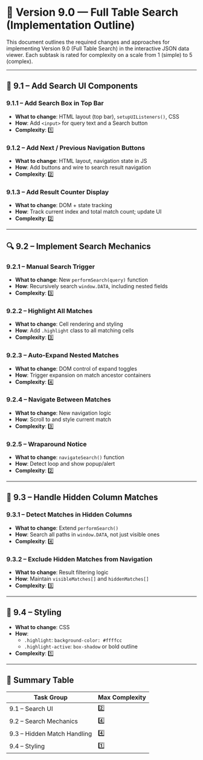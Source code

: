 
# 🔎 Version 9.0 — Full Table Search (Implementation Outline)

This document outlines the required changes and approaches for implementing Version 9.0 (Full Table Search) in the interactive JSON data viewer. Each subtask is rated for complexity on a scale from 1 (simple) to 5 (complex).

---

## 📌 9.1 – Add Search UI Components

### 9.1.1 – Add Search Box in Top Bar
- **What to change**: HTML layout (top bar), `setupUIListeners()`, CSS
- **How**: Add `<input>` for query text and a Search button
- **Complexity**: 1️⃣

### 9.1.2 – Add Next / Previous Navigation Buttons
- **What to change**: HTML layout, navigation state in JS
- **How**: Add buttons and wire to search result navigation
- **Complexity**: 2️⃣

### 9.1.3 – Add Result Counter Display
- **What to change**: DOM + state tracking
- **How**: Track current index and total match count; update UI
- **Complexity**: 2️⃣

---

## 🔍 9.2 – Implement Search Mechanics

### 9.2.1 – Manual Search Trigger
- **What to change**: New `performSearch(query)` function
- **How**: Recursively search `window.DATA`, including nested fields
- **Complexity**: 3️⃣

### 9.2.2 – Highlight All Matches
- **What to change**: Cell rendering and styling
- **How**: Add `.highlight` class to all matching cells
- **Complexity**: 3️⃣

### 9.2.3 – Auto-Expand Nested Matches
- **What to change**: DOM control of expand toggles
- **How**: Trigger expansion on match ancestor containers
- **Complexity**: 4️⃣

### 9.2.4 – Navigate Between Matches
- **What to change**: New navigation logic
- **How**: Scroll to and style current match
- **Complexity**: 3️⃣

### 9.2.5 – Wraparound Notice
- **What to change**: `navigateSearch()` function
- **How**: Detect loop and show popup/alert
- **Complexity**: 2️⃣

---

## 🚫 9.3 – Handle Hidden Column Matches

### 9.3.1 – Detect Matches in Hidden Columns
- **What to change**: Extend `performSearch()`
- **How**: Search all paths in `window.DATA`, not just visible ones
- **Complexity**: 4️⃣

### 9.3.2 – Exclude Hidden Matches from Navigation
- **What to change**: Result filtering logic
- **How**: Maintain `visibleMatches[]` and `hiddenMatches[]`
- **Complexity**: 3️⃣

---

## 🎨 9.4 – Styling

- **What to change**: CSS
- **How**: 
  - `.highlight`: `background-color: #ffffcc`
  - `.highlight-active`: `box-shadow` or bold outline
- **Complexity**: 1️⃣

---

## 🧠 Summary Table

| Task Group                  | Max Complexity |
|----------------------------|----------------|
| 9.1 – Search UI             | 2️⃣             |
| 9.2 – Search Mechanics      | 4️⃣             |
| 9.3 – Hidden Match Handling | 4️⃣             |
| 9.4 – Styling               | 1️⃣             |
